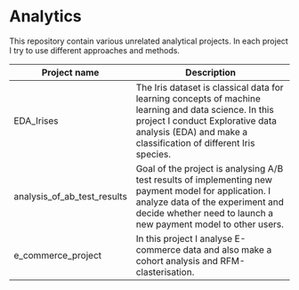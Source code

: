 # Analytics
This repository contain various unrelated analytical projects. In each project I try to use different approaches and methods.

| Project name | Description |
| --- | --- |
| EDA_Irises | The Iris dataset is classical data for learning concepts of machine learning and data science.  In this project I conduct Explorative data analysis (EDA) and make a classification of different Iris species.  |
| analysis_of_ab_test_results | Goal of the project is analysing A/B test results of implementing new payment model for application. I analyze data of the experiment and decide whether need to launch a new payment model to other users.  |
| e_commerce_project | In this project I analyse E-commerce data and also make a cohort analysis and RFM-clasterisation. |

